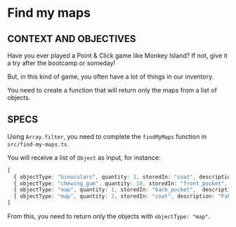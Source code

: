 # Find my maps

## CONTEXT AND OBJECTIVES

Have you ever played a Point & Click game like Monkey Island? If not, give it a try after the bootcamp or someday!

But, in this kind of game, you often have a lot of things in our inventory.

You need to create a function that will return only the maps from a list of objects.

## SPECS

Using `Array.filter`, you need to complete the `findMyMaps` function in `src/find-my-maps.ts`.

You will receive a list of `Object` as input, for instance:

```typescript
[
  { objectType: "binoculars", quantity: 1, storedIn: "coat", description: "A pair of Binoculars" },
  { objectType: "chewing_gum", quantity: 10, storedIn: "front_pocket", description: "Fresh mint gum" },
  { objectType: "map", quantity: 1, storedIn: "back_pocket",  description: "Map of Redbeard's treasure" },
  { objectType: "map", quantity: 2, storedIn: "coat", description: "Fake map that leads nowhere" },
]
```

From this, you need to return only the objects with `objectType: "map"`.
